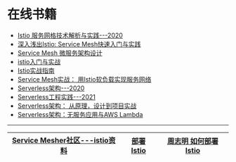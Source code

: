 # 在线书籍
* [Istio 服务网格技术解析与实践---2020](https://weread.qq.com/web/reader/20c3266071c94f5b20c1306)
* [深入浅出Istio: Service Mesh快速入门与实践](https://weread.qq.com/web/reader/e2c32bb071848778e2cf1c7)
* [Service Mesh 微服务架构设计](https://weread.qq.com/web/reader/4de32f7071ef4cea4dee0b6)
* [istio入门与实战](https://weread.qq.com/web/reader/af532c40718247c3af53d89)
* [Istio实战指南](https://weread.qq.com/web/reader/2c2325007193f2442c2e695kc81322c012c81e728d9d180)
* [Service Mesh实战： 用Istio软负载实现服务网络](https://weread.qq.com/web/reader/f57324607188b37df57c39e)
* [Serverless架构---2020](https://weread.qq.com/web/reader/c8a32e205e2f83c8a87fa85)
* [Serverless工程实践---2021](https://weread.qq.com/web/reader/89c322e0725d0bbd89cac6a)
* [Serverless架构： 从原理，设计到项目实战 ](https://weread.qq.com/web/reader/4383249071a74c67438c595)
* [Serverless架构：无服务应用与AWS Lambda](https://weread.qq.com/web/reader/acb32da071dbdd99acb7f9b)
 
---

[Service Mesher社区---istio资料](https://www.servicemesher.com/)|[部署 Istio](https://icyfenix.cn/appendix/istio.html)|[周志明 如何部署 Istio](https://icyfenix.cn/appendix/istio.html)|
---|---|---|




